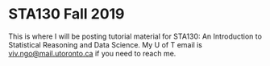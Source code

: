# STA130 Fall 2019 

This is where I will be posting tutorial material for STA130: An Introduction to Statistical Reasoning and Data Science. My U of T email is viv.ngo@mail.utoronto.ca if you need to reach me.
